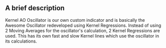 ## A brief description
Kernel AO Oscillator is our own custom indicator and is basically the Awesome Oscillator redeveloped using Kernel Regressions. Instead of using 2 Moving Averages for the oscillator's calculation, 2 Kernel Regressions are used. This has its own fast and slow Kernel lines which use the oscillator in its calculations.

